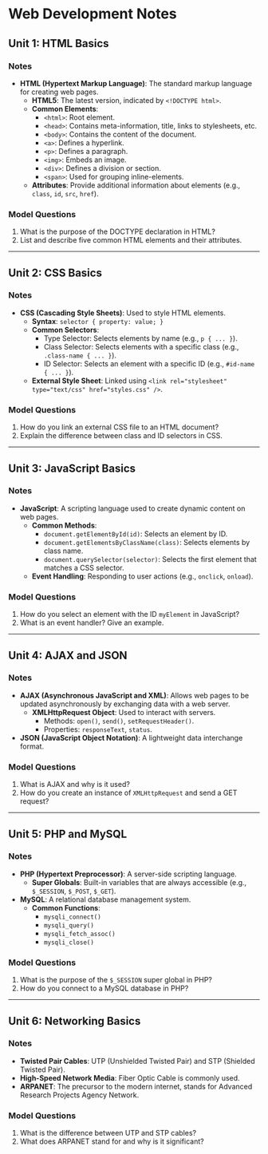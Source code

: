 # Web Development Notes

## Unit 1: HTML Basics

### Notes
- **HTML (Hypertext Markup Language)**: The standard markup language for creating web pages.
  - **HTML5**: The latest version, indicated by `<!DOCTYPE html>`.
  - **Common Elements**:
    - `<html>`: Root element.
    - `<head>`: Contains meta-information, title, links to stylesheets, etc.
    - `<body>`: Contains the content of the document.
    - `<a>`: Defines a hyperlink.
    - `<p>`: Defines a paragraph.
    - `<img>`: Embeds an image.
    - `<div>`: Defines a division or section.
    - `<span>`: Used for grouping inline-elements.
  - **Attributes**: Provide additional information about elements (e.g., `class`, `id`, `src`, `href`).

### Model Questions
1. What is the purpose of the DOCTYPE declaration in HTML?
2. List and describe five common HTML elements and their attributes.

---

## Unit 2: CSS Basics

### Notes
- **CSS (Cascading Style Sheets)**: Used to style HTML elements.
  - **Syntax**: `selector { property: value; }`
  - **Common Selectors**:
    - Type Selector: Selects elements by name (e.g., `p { ... }`).
    - Class Selector: Selects elements with a specific class (e.g., `.class-name { ... }`).
    - ID Selector: Selects an element with a specific ID (e.g., `#id-name { ... }`).
  - **External Style Sheet**: Linked using `<link rel="stylesheet" type="text/css" href="styles.css" />`.

### Model Questions
1. How do you link an external CSS file to an HTML document?
2. Explain the difference between class and ID selectors in CSS.

---

## Unit 3: JavaScript Basics

### Notes
- **JavaScript**: A scripting language used to create dynamic content on web pages.
  - **Common Methods**:
    - `document.getElementById(id)`: Selects an element by ID.
    - `document.getElementsByClassName(class)`: Selects elements by class name.
    - `document.querySelector(selector)`: Selects the first element that matches a CSS selector.
  - **Event Handling**: Responding to user actions (e.g., `onclick`, `onload`).

### Model Questions
1. How do you select an element with the ID `myElement` in JavaScript?
2. What is an event handler? Give an example.

---

## Unit 4: AJAX and JSON

### Notes
- **AJAX (Asynchronous JavaScript and XML)**: Allows web pages to be updated asynchronously by exchanging data with a web server.
  - **XMLHttpRequest Object**: Used to interact with servers.
    - Methods: `open()`, `send()`, `setRequestHeader()`.
    - Properties: `responseText`, `status`.
- **JSON (JavaScript Object Notation)**: A lightweight data interchange format.

### Model Questions
1. What is AJAX and why is it used?
2. How do you create an instance of `XMLHttpRequest` and send a GET request?

---

## Unit 5: PHP and MySQL

### Notes
- **PHP (Hypertext Preprocessor)**: A server-side scripting language.
  - **Super Globals**: Built-in variables that are always accessible (e.g., `$_SESSION`, `$_POST`, `$_GET`).
- **MySQL**: A relational database management system.
  - **Common Functions**: 
    - `mysqli_connect()`
    - `mysqli_query()`
    - `mysqli_fetch_assoc()`
    - `mysqli_close()`

### Model Questions
1. What is the purpose of the `$_SESSION` super global in PHP?
2. How do you connect to a MySQL database in PHP?

---

## Unit 6: Networking Basics

### Notes
- **Twisted Pair Cables**: UTP (Unshielded Twisted Pair) and STP (Shielded Twisted Pair).
- **High-Speed Network Media**: Fiber Optic Cable is commonly used.
- **ARPANET**: The precursor to the modern internet, stands for Advanced Research Projects Agency Network.

### Model Questions
1. What is the difference between UTP and STP cables?
2. What does ARPANET stand for and why is it significant?
